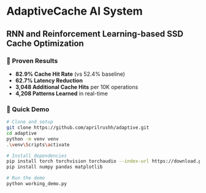 # AdaptiveCache AI System

## RNN and Reinforcement Learning-based SSD Cache Optimization

### 🎯 Proven Results
- **82.9% Cache Hit Rate** (vs 52.4% baseline)
- **62.7% Latency Reduction**
- **3,048 Additional Cache Hits** per 10K operations
- **4,208 Patterns Learned** in real-time

### 🚀 Quick Demo
```bash
# Clone and setup
git clone https://github.com/aprilrushh/adaptive.git
cd adaptive
python -m venv venv
.\venv\Scripts\activate

# Install dependencies
pip install torch torchvision torchaudio --index-url https://download.pytorch.org/whl/cpu
pip install numpy pandas matplotlib

# Run the demo
python working_demo.py